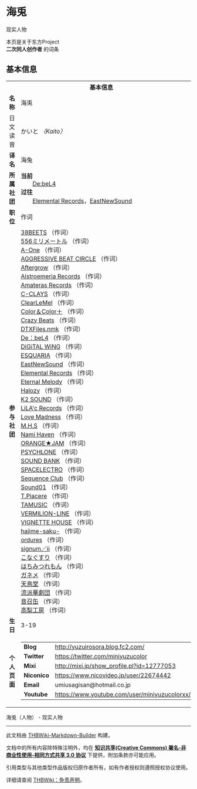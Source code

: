 # 海兎

<!-- source html: G:\repos\THBWiki-Markdown-Builder\THBWikiMarkdown\Temp\main\a\ab\ns0%3A%E6%B5%B7%E5%85%8E.html -->

现实人物

本页是关于东方Project  
 **二次同人创作者** 的词条

## 基本信息

<table><tbody><tr><th colspan="3">基本信息</th></tr><tr><td class="label"><b>名称</b></td><td> 海兎 </td></tr><tr><td class="label">日文读音</td><td> かいと <i>（Kaito）</i> </td></tr><tr><td class="label"><b>译名</b></td><td>海兔</td></tr><tr><td class="label"><b>所属社团</b></td><td><b>当前</b><div style="margin-left:2em;"><a href="./De：beL4.md" title="De：beL4" unred="">De:beL4</a></div><b>过往</b><div style="margin-left:2em;"><a href="./Elemental_Records.md" title="Elemental Records">Elemental Records</a>，<a href="./EastNewSound.md" title="EastNewSound">EastNewSound</a></div></td></tr><tr><td class="label"><b>职位</b></td><td>作词</td></tr><tr><td class="label"><b>参与社团</b></td><td><a href="./38BEETS.md" title="38BEETS">38BEETS</a> （作词）<br><a href="./556ミリメートル.md" title="556ミリメートル">556ミリメートル</a> （作词）<br><a href="./A-One.md" title="A-One">A-One</a> （作词）<br><a href="./AGGRESSIVE_BEAT_CIRCLE.md" title="AGGRESSIVE BEAT CIRCLE">AGGRESSIVE BEAT CIRCLE</a> （作词）<br><a href="./Aftergrow.md" title="Aftergrow">Aftergrow</a> （作词）<br><a href="./Alstroemeria_Records.md" title="Alstroemeria Records">Alstroemeria Records</a> （作词）<br><a href="./Amateras_Records.md" title="Amateras Records">Amateras Records</a> （作词）<br><a href="./C-CLAYS.md" title="C-CLAYS">C-CLAYS</a> （作词）<br><a href="./ClearLeMel.md" title="ClearLeMel">ClearLeMel</a> （作词）<br><a href="./Color＆Color＋.md" title="Color＆Color＋">Color＆Color＋</a> （作词）<br><a href="./Crazy_Beats.md" title="Crazy Beats">Crazy Beats</a> （作词）<br><a href="./DTXFiles.nmk.md" title="DTXFiles.nmk">DTXFiles.nmk</a> （作词）<br><a href="./De：beL4.md" title="De：beL4">De：beL4</a> （作词）<br><a href="./DiGiTAL_WiNG.md" title="DiGiTAL WiNG">DiGiTAL WiNG</a> （作词）<br><a href="./ESQUARIA.md" title="ESQUARIA">ESQUARIA</a> （作词）<br><a href="./EastNewSound.md" title="EastNewSound">EastNewSound</a> （作词）<br><a href="./Elemental_Records.md" title="Elemental Records">Elemental Records</a> （作词）<br><a href="./Eternal_Melody.md" title="Eternal Melody">Eternal Melody</a> （作词）<br><a href="./Halozy.md" title="Halozy">Halozy</a> （作词）<br><a href="./K2_SOUND.md" title="K2 SOUND">K2 SOUND</a> （作词）<br><a href="./LiLA'c_Records.md" title="LiLA&#39;c Records">LiLA'c Records</a> （作词）<br><a href="/index.php?title=Love_Madness&amp;action=edit&amp;redlink=1" class="new" title="Love Madness（页面不存在）">Love Madness</a> （作词）<br><a href="./M.H.S.md" title="M.H.S">M.H.S</a> （作词）<br><a href="./Nami_Haven.md" title="Nami Haven">Nami Haven</a> （作词）<br><a href="./ORANGE★JAM.md" title="ORANGE★JAM">ORANGE★JAM</a> （作词）<br><a href="./PSYCHLONE.md" title="PSYCHLONE">PSYCHLONE</a> （作词）<br><a href="./SOUND_BANK.md" title="SOUND BANK">SOUND BANK</a> （作词）<br><a href="./SPACELECTRO.md" title="SPACELECTRO">SPACELECTRO</a> （作词）<br><a href="./Sequence_Club.md" title="Sequence Club">Sequence Club</a> （作词）<br><a href="./Sound01.md" title="Sound01">Sound01</a> （作词）<br><a href="./T.Piacere.md" title="T.Piacere">T.Piacere</a> （作词）<br><a href="./TAMUSIC.md" title="TAMUSIC">TAMUSIC</a> （作词）<br><a href="/index.php?title=VERMILION-LINE&amp;action=edit&amp;redlink=1" class="new" title="VERMILION-LINE（页面不存在）">VERMILION-LINE</a> （作词）<br><a href="./VIGNETTE_HOUSE.md" title="VIGNETTE HOUSE">VIGNETTE HOUSE</a> （作词）<br><a href="./hajime-saku-.md" title="hajime-saku-">hajime-saku-</a> （作词）<br><a href="./ordures.md" title="ordures">ordures</a> （作词）<br><a href="./signum／ii.md" title="signum／ii">signum／ii</a> （作词）<br><a href="./こなぐすり.md" title="こなぐすり">こなぐすり</a> （作词）<br><a href="./はちみつれもん.md" title="はちみつれもん">はちみつれもん</a> （作词）<br><a href="./ガネメ.md" title="ガネメ">ガネメ</a> （作词）<br><a href="./天鳥堂.md" title="天鳥堂">天鳥堂</a> （作词）<br><a href="./流派華劇団.md" title="流派華劇団">流派華劇団</a> （作词）<br><a href="./音召缶.md" title="音召缶">音召缶</a> （作词）<br><a href="./高梨工房.md" title="高梨工房">高梨工房</a> （作词）</td></tr><tr><td class="label"><b>生日</b></td><td>3-19</td></tr><tr><td class="label"><b>个人页面</b></td><td><table border="0" cellspacing="0" cellpadding="0"><tbody><tr><td><b>Blog</b></td><td><a rel="nofollow" class="external free" href="http://yuzuirosora.blog.fc2.com/">http://yuzuirosora.blog.fc2.com/</a></td></tr><tr><td><b>Twitter</b></td><td><a rel="nofollow" class="external free" href="https://twitter.com/miniyuzucolor">https://twitter.com/miniyuzucolor</a></td></tr><tr><td><b>Mixi</b></td><td><a rel="nofollow" class="external free" href="http://mixi.jp/show_profile.pl?id=12777053">http://mixi.jp/show_profile.pl?id=12777053</a></td></tr><tr><td><b>Niconico</b></td><td><a rel="nofollow" class="external free" href="https://www.nicovideo.jp/user/22674442">https://www.nicovideo.jp/user/22674442</a></td></tr><tr><td><b>Email</b></td><td>umiusagisan@hotmail.co.jp</td></tr><tr><td><b>Youtube</b></td><td><a rel="nofollow" class="external free" href="https://www.youtube.com/user/miniyuzucolorxx/">https://www.youtube.com/user/miniyuzucolorxx/</a></td></tr></tbody></table></td></tr></tbody></table>

海兎（人物） - 现实人物




---

此文档由 [THBWiki-Markdown-Builder](https://github.com/Delsin-Yu/THBWiki-Markdown-Builder) 构建。

文档中的所有内容除特殊注明外，均在 [**知识共享(Creative Commons) 署名-非商业性使用-相同方式共享 3.0 协议**](https://creativecommons.org/licenses/by-sa/3.0/deed.zh-hans) 下提供，附加条款亦可能应用。

引用类型与其他类型作品版权归原作者所有，如有作者授权则遵照授权协议使用。

详细请查阅 [THBWiki：免责声明](https://thbwiki.cc/THBWiki:%E5%85%8D%E8%B4%A3%E5%A3%B0%E6%98%8E)。

